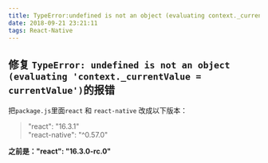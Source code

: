 ```yaml
---
title: TypeError:undefined is not an object (evaluating context._currentValue = currentValue)
date: 2018-09-21 23:21:11
tags: React-Native
---
```



## 修复 `TypeError: undefined is not an object (evaluating 'context._currentValue = currentValue')`的报错


把`package.js`里面`react` 和 `react-native` 改成以下版本：

> "react": "16.3.1"   
> "react-native": "^0.57.0"

**之前是："react": "16.3.0-rc.0"**